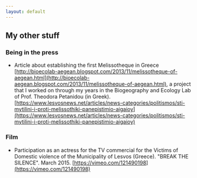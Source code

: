 ```yaml
---
layout: default
---
```


## My other stuff



### Being in the press
 * Article about establishing the first Melissotheque in Greece [http://bioecolab-aegean.blogspot.com/2013/11/melissotheque-of-aegean.html](http://bioecolab-aegean.blogspot.com/2013/11/melissotheque-of-aegean.html), a project that I worked on through my years in the Biogeography and Ecology Lab of Prof. Theodora Petanidou (in Greek). 
[https://www.lesvosnews.net/articles/news-categories/politismos/sti-mytilini-i-proti-melissothiki-panepistimio-aigaioy](https://www.lesvosnews.net/articles/news-categories/politismos/sti-mytilini-i-proti-melissothiki-panepistimio-aigaioy)



### Film
 * Participation as an actress for the TV commercial for the Victims of Domestic violence of the Municipality of Lesvos (Greece). "BREAK THE SILENCE". March 2015. [https://vimeo.com/121490198](https://vimeo.com/121490198)
 
